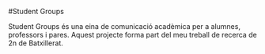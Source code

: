 #Student Groups

Student Groups és una eina de comunicació acadèmica per a alumnes, professors i pares.  Aquest projecte forma part del meu treball de recerca de 2n de Batxillerat.